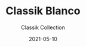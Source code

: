 ---
image_primary: "img/blanco_collection_classik_finium-410x410.jpg"
image_secondary: "img/blanco_collection_classik_finium_2-1000x400.jpg"
subtitle: "Classik Collection"
description: "The%20Classik%20collection%20evokes%20an%20architectural%20style%20reminiscent%20of%20a%20stackstone%20assembly.%20It%20imbues%20rich%20warmth%20for%20a%20unique%20touch%20in%20a%20contemporary%20space.%20Composed%20of%20a%20multitude%20of%20smooth%2C%20straight%20slats%20in%20varying%20sizes%2C%20Classik%20decorative%20walls%20add%20depth%20and%20bulk%20to%20your%20d%E9cor.%0AThe%20collection%20comes%20in%20a%20range%20of%20timeless%20hues."
tags: 
  - "Wall Panels"
title: "Classik Blanco"
designer: "Finium"
href: "https://finium.ca/en/decorative-walls/blanco/"
category: "Wall Panels"
manufacturer: "Finium"
slug: "/manufacturers/finium/wall-panels/finium-classik-blanco"
date: "2021-05-10"
---